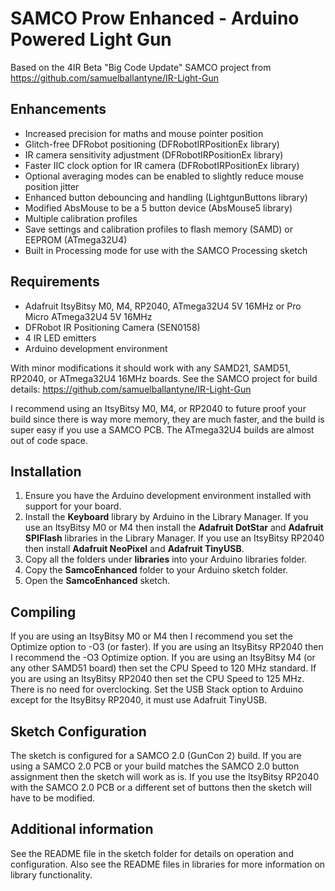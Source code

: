 # SAMCO Prow Enhanced - Arduino Powered Light Gun

Based on the 4IR Beta "Big Code Update" SAMCO project from https://github.com/samuelballantyne/IR-Light-Gun

## Enhancements
- Increased precision for maths and mouse pointer position
- Glitch-free DFRobot positioning (DFRobotIRPositionEx library)
- IR camera sensitivity adjustment (DFRobotIRPositionEx library)
- Faster IIC clock option for IR camera (DFRobotIRPositionEx library)
- Optional averaging modes can be enabled to slightly reduce mouse position jitter
- Enhanced button debouncing and handling (LightgunButtons library)
- Modified AbsMouse to be a 5 button device (AbsMouse5 library)
- Multiple calibration profiles
- Save settings and calibration profiles to flash memory (SAMD) or EEPROM (ATmega32U4)
- Built in Processing mode for use with the SAMCO Processing sketch

## Requirements
- Adafruit ItsyBitsy M0, M4, RP2040, ATmega32U4 5V 16MHz or Pro Micro ATmega32U4 5V 16MHz
- DFRobot IR Positioning Camera (SEN0158)
- 4 IR LED emitters
- Arduino development environment

With minor modifications it should work with any SAMD21, SAMD51, RP2040, or ATmega32U4 16MHz boards. See the SAMCO project for build details: https://github.com/samuelballantyne/IR-Light-Gun

I recommend using an ItsyBitsy M0, M4, or RP2040 to future proof your build since there is way more memory, they are much faster, and the build is super easy if you use a SAMCO PCB. The ATmega32U4 builds are almost out of code space.

## Installation
1. Ensure you have the Arduino development environment installed with support for your board.
2. Install the **Keyboard** library by Arduino in the Library Manager. If you use an ItsyBitsy M0 or M4 then install the **Adafruit DotStar** and **Adafruit SPIFlash** libraries in the Library Manager. If you use an ItsyBitsy RP2040 then install **Adafruit NeoPixel** and **Adafruit TinyUSB**.
3. Copy all the folders under **libraries** into your Arduino libraries folder.
4. Copy the **SamcoEnhanced** folder to your Arduino sketch folder.
5. Open the **SamcoEnhanced** sketch.

## Compiling
If you are using an ItsyBitsy M0 or M4 then I recommend you set the Optimize option to -O3 (or faster). If you are using an ItsyBitsy RP2040 then I recommend the -O3 Optimize option. If you are using an ItsyBitsy M4 (or any other SAMD51 board) then set the CPU Speed to 120 MHz standard. If you are using an ItsyBitsy RP2040 then set the CPU Speed to 125 MHz. There is no need for overclocking. Set the USB Stack option to Arduino except for the ItsyBitsy RP2040, it must use Adafruit TinyUSB.

## Sketch Configuration
The sketch is configured for a SAMCO 2.0 (GunCon 2) build. If you are using a SAMCO 2.0 PCB or your build matches the SAMCO 2.0 button assignment then the sketch will work as is. If you use the ItsyBitsy RP2040 with the SAMCO 2.0 PCB or a different set of buttons then the sketch will have to be modified.

## Additional information
See the README file in the sketch folder for details on operation and configuration. Also see the README files in libraries for more information on library functionality.
